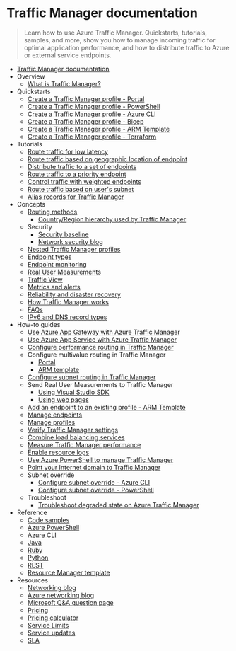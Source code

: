 # Traffic Manager documentation
> Learn how to use Azure Traffic Manager. Quickstarts, tutorials, samples, and more, show you how to manage incoming traffic for optimal application performance, and how to distribute traffic to Azure or external service endpoints.
  - [Traffic Manager documentation](https://learn.microsoft.com/en-us/azure/traffic-manager/)
  - Overview
    - [What is Traffic Manager?](https://learn.microsoft.com/en-us/azure/traffic-manager/traffic-manager-overview)
  - Quickstarts
    - [Create a Traffic Manager profile - Portal](https://learn.microsoft.com/en-us/azure/traffic-manager/quickstart-create-traffic-manager-profile)
    - [Create a Traffic Manager profile - PowerShell](https://learn.microsoft.com/en-us/azure/traffic-manager/quickstart-create-traffic-manager-profile-powershell)
    - [Create a Traffic Manager profile - Azure CLI](https://learn.microsoft.com/en-us/azure/traffic-manager/quickstart-create-traffic-manager-profile-cli)
    - [Create a Traffic Manager profile - Bicep](https://learn.microsoft.com/en-us/azure/traffic-manager/quickstart-create-traffic-manager-profile-bicep)
    - [Create a Traffic Manager profile - ARM Template](https://learn.microsoft.com/en-us/azure/traffic-manager/quickstart-create-traffic-manager-profile-template)
    - [Create a Traffic Manager profile - Terraform](https://learn.microsoft.com/en-us/azure/traffic-manager/quickstart-create-traffic-manager-profile-terraform)
  - Tutorials
    - [Route traffic for low latency](https://learn.microsoft.com/en-us/azure/traffic-manager/tutorial-traffic-manager-improve-website-response)
    - [Route traffic based on geographic location of endpoint](https://learn.microsoft.com/en-us/azure/traffic-manager/traffic-manager-configure-geographic-routing-method)
    - [Distribute traffic to a set of endpoints](https://learn.microsoft.com/en-us/azure/traffic-manager/traffic-manager-configure-weighted-routing-method)
    - [Route traffic to a priority endpoint](https://learn.microsoft.com/en-us/azure/traffic-manager/traffic-manager-configure-priority-routing-method)
    - [Control traffic with weighted endpoints](https://learn.microsoft.com/en-us/azure/traffic-manager/tutorial-traffic-manager-weighted-endpoint-routing)
    - [Route traffic based on user's subnet](https://learn.microsoft.com/en-us/azure/traffic-manager/tutorial-traffic-manager-subnet-routing)
    - [Alias records for Traffic Manager](https://learn.microsoft.com/en-us/azure/dns/tutorial-alias-tm?toc=%2fazure%2ftraffic-manager%2ftoc.json)
  - Concepts
    - [Routing methods](https://learn.microsoft.com/en-us/azure/traffic-manager/traffic-manager-routing-methods)
      - [Country/Region hierarchy used by Traffic Manager](https://learn.microsoft.com/en-us/azure/traffic-manager/traffic-manager-geographic-regions)
    - Security
      - [Security baseline](https://learn.microsoft.com/security/benchmark/azure/baselines/traffic-manager-security-baseline?toc=/azure/traffic-manager/toc.json)
      - [Network security blog](https://techcommunity.microsoft.com/category/azure-network-security/blog/azurenetworksecurityblog)
    - [Nested Traffic Manager profiles](https://learn.microsoft.com/en-us/azure/traffic-manager/traffic-manager-nested-profiles)
    - [Endpoint types](https://learn.microsoft.com/en-us/azure/traffic-manager/traffic-manager-endpoint-types)
    - [Endpoint monitoring](https://learn.microsoft.com/en-us/azure/traffic-manager/traffic-manager-monitoring)
    - [Real User Measurements](https://learn.microsoft.com/en-us/azure/traffic-manager/traffic-manager-rum-overview)
    - [Traffic View](https://learn.microsoft.com/en-us/azure/traffic-manager/traffic-manager-traffic-view-overview)
    - [Metrics and alerts](https://learn.microsoft.com/en-us/azure/traffic-manager/traffic-manager-metrics-alerts)
    - [Reliability and disaster recovery](https://learn.microsoft.com/en-us/azure/networking/disaster-recovery-dns-traffic-manager)
    - [How Traffic Manager works](https://learn.microsoft.com/en-us/azure/traffic-manager/traffic-manager-how-it-works)
    - [FAQs](https://learn.microsoft.com/en-us/azure/traffic-manager/traffic-manager-FAQs)
    - [IPv6 and DNS record types](https://learn.microsoft.com/en-us/azure/traffic-manager/dns-record-types)
  - How-to guides
    - [Use Azure App Gateway with Azure Traffic Manager](https://learn.microsoft.com/en-us/azure/traffic-manager/traffic-manager-use-with-application-gateway)
    - [Use Azure App Service with Azure Traffic Manager](https://learn.microsoft.com/en-us/azure/traffic-manager/traffic-manager-use-azure-app-service)
    - [Configure performance routing in Traffic Manager](https://learn.microsoft.com/en-us/azure/traffic-manager/traffic-manager-configure-performance-routing-method)
    - Configure multivalue routing in Traffic Manager
      - [Portal](https://learn.microsoft.com/en-us/azure/traffic-manager/traffic-manager-configure-multivalue-routing-method)
      - [ARM template](https://learn.microsoft.com/en-us/azure/traffic-manager/configure-multivalue-routing-method-template)
    - [Configure subnet routing in Traffic Manager](https://learn.microsoft.com/en-us/azure/traffic-manager/traffic-manager-configure-subnet-routing-method)
    - Send Real User Measurements to Traffic Manager
      - [Using Visual Studio SDK](https://learn.microsoft.com/en-us/azure/traffic-manager/traffic-manager-create-rum-visual-studio)
      - [Using web pages](https://learn.microsoft.com/en-us/azure/traffic-manager/traffic-manager-create-rum-web-pages)
    - [Add an endpoint to an existing profile - ARM Template](https://learn.microsoft.com/en-us/azure/traffic-manager/how-to-add-endpoint-existing-profile-template)
    - [Manage endpoints](https://learn.microsoft.com/en-us/azure/traffic-manager/traffic-manager-manage-endpoints)
    - [Manage profiles](https://learn.microsoft.com/en-us/azure/traffic-manager/traffic-manager-manage-profiles)
    - [Verify Traffic Manager settings](https://learn.microsoft.com/en-us/azure/traffic-manager/traffic-manager-testing-settings)
    - [Combine load balancing services](https://learn.microsoft.com/en-us/azure/traffic-manager/traffic-manager-load-balancing-azure)
    - [Measure Traffic Manager performance](https://learn.microsoft.com/en-us/azure/traffic-manager/traffic-manager-performance-considerations)
    - [Enable resource logs](https://learn.microsoft.com/en-us/azure/traffic-manager/traffic-manager-diagnostic-logs)
    - [Use Azure PowerShell to manage Traffic Manager](https://learn.microsoft.com/en-us/azure/traffic-manager/traffic-manager-powershell-arm)
    - [Point your Internet domain to Traffic Manager](https://learn.microsoft.com/en-us/azure/traffic-manager/traffic-manager-point-internet-domain)
    - Subnet override
      - [Configure subnet override - Azure CLI](https://learn.microsoft.com/en-us/azure/traffic-manager/traffic-manager-subnet-override-cli)
      - [Configure subnet override - PowerShell](https://learn.microsoft.com/en-us/azure/traffic-manager/traffic-manager-subnet-override-powershell)
    - Troubleshoot
      - [Troubleshoot degraded state on Azure Traffic Manager](https://learn.microsoft.com/en-us/azure/traffic-manager/traffic-manager-troubleshooting-degraded)
  - Reference
    - [Code samples](https://azure.microsoft.com/resources/samples/?service=traffic-manager)
    - [Azure PowerShell](https://learn.microsoft.com/powershell/module/az.trafficmanager)
    - [Azure CLI](https://learn.microsoft.com/cli/azure/network/traffic-manager)
    - [Java](https://learn.microsoft.com/java/api/com.microsoft.azure.management.trafficmanager)
    - [Ruby](https://www.rubydoc.info/gems/azure_mgmt_traffic_manager)
    - [Python](https://azure.github.io/azure-sdk-for-python/trafficmanager.html)
    - [REST](https://learn.microsoft.com/rest/api/trafficmanager/)
    - [Resource Manager template](https://learn.microsoft.com/azure/templates/microsoft.network/trafficmanagerprofiles)
  - Resources
    - [Networking blog](https://techcommunity.microsoft.com/category/azure/blog/azurenetworkingblog)
    - [Azure networking blog](https://azure.microsoft.com/blog/topics/networking/)
    - [Microsoft Q&A question page](https://learn.microsoft.com/answers/topics/azure-virtual-network.html)
    - [Pricing](https://azure.microsoft.com/pricing/details/traffic-manager/)
    - [Pricing calculator](https://azure.microsoft.com/pricing/calculator/)
    - [Service Limits](https://learn.microsoft.com/en-us/azure/azure-resource-manager/management/azure-subscription-service-limits)
    - [Service updates](https://azure.microsoft.com/updates/?product=traffic-manager)
    - [SLA](https://azure.microsoft.com/support/legal/sla/traffic-manager/)
